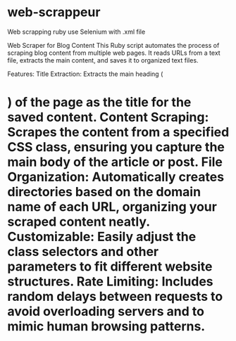 # web-scrappeur
Web scrapping ruby use Selenium with .xml file

Web Scraper for Blog Content
This Ruby script automates the process of scraping blog content from multiple web pages. It reads URLs from a text file, extracts the main content, and saves it to organized text files.

Features:
Title Extraction: Extracts the main heading (<h1>) of the page as the title for the saved content.
Content Scraping: Scrapes the content from a specified CSS class, ensuring you capture the main body of the article or post.
File Organization: Automatically creates directories based on the domain name of each URL, organizing your scraped content neatly.
Customizable: Easily adjust the class selectors and other parameters to fit different website structures.
Rate Limiting: Includes random delays between requests to avoid overloading servers and to mimic human browsing patterns.
